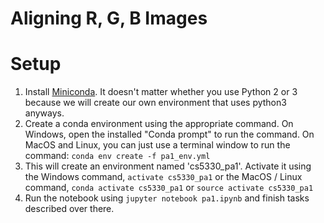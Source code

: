 # Aligning R, G, B Images

# Setup
1. Install [Miniconda](https://conda.io/miniconda.html). It doesn't matter whether you use Python 2 or 3 because we will create our own environment that uses python3 anyways.
2. Create a conda environment using the appropriate command. On Windows, open the installed "Conda prompt" to run the command. On MacOS and Linux, you can just use a terminal window to run the command: `conda env create -f pa1_env.yml`
3. This will create an environment named 'cs5330_pa1'. Activate it using the Windows command, `activate cs5330_pa1` or the MacOS / Linux command, `conda activate cs5330_pa1` or `source activate cs5330_pa1`
4. Run the notebook using `jupyter notebook pa1.ipynb` and finish tasks described over there.
